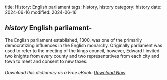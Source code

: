title: History: English parliament
tags: history, history
category: history
date: 2024-06-16
modified: 2024-06-16

## _history_  English parliament-
The English parliament established,
    1300,
 was one of the primarily democratizing influences in the
  English monarchy.   Originally parliament was used to refer to the
  meeting of the kings council, however, Edward I invited two knights
  from every county and two representatives from each city and town
  to meet and consent to new taxes.



###### Download *this* dictionary as a Free eBook: [Download Now]({static}static/SerfHistoryDictionary.pdf)

